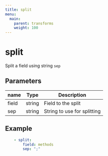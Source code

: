 ```yaml
---
title: split
menu:
  main:
    parent: transforms
    weight: 100
---
```


# split

Split a field using string `sep`
## Parameters

| name | Type | Description |
| --- | --- | --- |
| field | string | Field to the split |
| sep | string | String to use for splitting |

## Example

```yaml
    - split:
        field: methods
        sep: ";"
```
